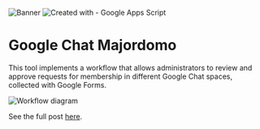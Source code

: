 ![Banner](https://docs.google.com/drawings/d/12cMP4NPdES7p33yro7QX-fTgRwN4Dd09noCExpEyoMM/export/png)
![Created with - Google Apps Script](https://img.shields.io/static/v1?label=Created+with&message=Google+Apps+Script&color=blue)
# Google Chat Majordomo
This tool implements a workflow that allows administrators to review and approve requests for membership in different Google Chat spaces, collected with Google Forms.

![Workflow diagram](https://docs.google.com/drawings/d/130nJ2dHCMbqYNtaG0ir1ziyEFGLvcI0WKDvXHKi_1bs/export/png)

See the full post [here](https://pablofelip.online/adding-users-chat-apps-script/).
